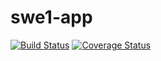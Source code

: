 # swe1-app
[![Build Status](https://app.travis-ci.com/yc3582/swe1-app.svg?branch=main)](https://app.travis-ci.com/yc3582/swe1-app)
[![Coverage Status](https://coveralls.io/repos/github/yc3582/swe1-app/badge.svg?branch=main)](https://coveralls.io/github/yc3582/swe1-app?branch=main)